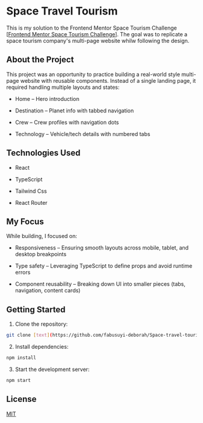 # Space Travel Tourism

This is my solution to the Frontend Mentor Space Tourism Challenge [[Frontend Mentor Space Tourism Challenge](https://www.frontendmentor.io/challenges/space-tourism-multipage-website-gRWj1URZ3)]. The goal was to replicate a space tourism company's multi-page website whilw following the design.

## About the Project

This project was an opportunity to practice building a real-world style multi-page website with reusable components. Instead of a single landing page, it required handling multiple layouts and states:

- Home – Hero introduction

- Destination – Planet info with tabbed navigation

- Crew – Crew profiles with navigation dots

- Technology – Vehicle/tech details with numbered tabs

## Technologies Used

- React

- TypeScript

- Tailwind Css

- React Router

## My Focus

While building, I focused on:

- Responsiveness – Ensuring smooth layouts across mobile, tablet, and desktop breakpoints

- Type safety – Leveraging TypeScript to define props and avoid runtime errors

- Component reusability – Breaking down UI into smaller pieces (tabs, navigation, content cards)

## Getting Started

1. Clone the repository:
  ```bash
  git clone [text](https://github.com/fabusuyi-deborah/Space-travel-tourism)
  ```
2. Install dependencies:
  ```bash
  npm install
  ```
3. Start the development server:
  ```bash
  npm start
  ```

## License

[MIT](LICENSE)
